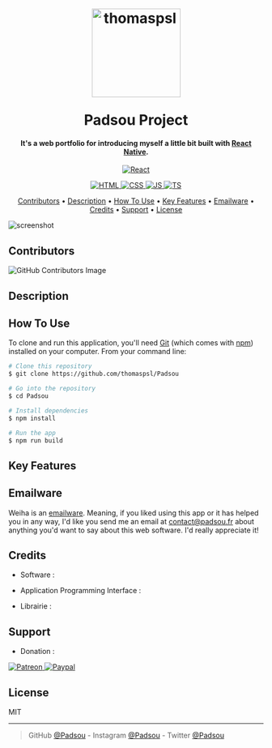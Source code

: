 <h1 align="center"><p></p><p></p>
  <a href="https://www.thomaspsl.fr"><img src="https://user-images.githubusercontent.com/84765571/216166816-aa52913c-abfd-453f-8dbf-962a5d147531.png" alt="thomaspsl" width="175"></a>
  <br><p></p>
  Padsou Project
  <br>
</h1>
<h4 align="center">It's a web portfolio for introducing myself a little bit built with <a href="https://fr.reactjs.org/" target="_blank">React Native</a>.</h4>
<p align="center">
  <a href="https://fr.reactjs.org/">
    <img src="https://img.shields.io/badge/React-18.2-5ED3F3" alt="React">
  </a>
</p>
<p align="center">
  <a href="https://html.com/">
    <img src="https://img.shields.io/badge/HTML-5.0-E34C26" alt="HTML">
  </a>
  <a href="https://developer.mozilla.org/fr/docs/Learn/CSS">
    <img src="https://img.shields.io/badge/CSS-3.0-563D7C" alt="CSS">
  </a>
  <a href="https://developer.mozilla.org/fr/docs/Learn/JavaScript">
    <img src="https://img.shields.io/badge/JS-_._-F1E05A" alt="JS">
  </a>
  <a href="https://www.typescriptlang.org/">
    <img src="https://img.shields.io/badge/TS-4.8-3178C6" alt="TS">
  </a>
</p>
<p align="center">
  <a href="#contributors">Contributors</a> •
  <a href="#description">Description</a> •
  <a href="#how-to-use">How To Use</a> •
  <a href="#key-features">Key Features</a> •
  <a href="#emailware">Emailware</a> •
  <a href="#credits">Credits</a> •
  <a href="#support">Support</a> •
  <a href="#license">License</a>
</p>



![screenshot](https://raw.githubusercontent.com/amitmerchant1990/electron-markdownify/master/app/img/markdownify.gif)



## Contributors
![GitHub Contributors Image](https://contrib.rocks/image?repo=thomaspsl/Padsou)



## Description
<!-- The project consists in the realization of a new Web site allowing the management of a small or large collection of old coins. 
The site will be simple and efficient, but above all intuitive. He will not need any training in computer science to use it. 
Users will be able to access their collection in one click. They will also be able to quickly find out how much their collection is worth and other information in real time about its gains or losses. Different roles will be set up for this web application: Free, Pro (optional), Pro+ (optional) and Administrator.  -->



## How To Use
To clone and run this application, you'll need [Git](https://git-scm.com) (which comes with [npm](http://npmjs.com)) installed on your computer. From your command line:
```bash
# Clone this repository
$ git clone https://github.com/thomaspsl/Padsou

# Go into the repository
$ cd Padsou

# Install dependencies
$ npm install

# Run the app
$ npm run build
```



## Key Features
<!-- - Here are the [specifications](https://docs.google.com/document/d/1oKFBFMdzPc6vugmCzuZRecUAnHZ71xbI/edit?rtpof=true) -->



## Emailware
Weiha is an [emailware](https://en.wiktionary.org/wiki/emailware). Meaning, if you liked using this app or it has helped you in any way, I'd like you send me an email at <contact@padsou.fr> about anything you'd want to say about this web software. I'd really appreciate it!



## Credits
- Software : 
<!-- <a href="https://getcomposer.org/">
    <img src="https://img.shields.io/badge/Composer-582900?style=for-the-badge&logo=laravel&logoColor=white" alt="Composer">
</a>
<a href="https://www.cookiebot.com/">
    <img src="https://img.shields.io/badge/CookieBot-39A8EF?style=for-the-badge&logo=Codepen&logoColor=white" alt="CookieBot">
</a>
<a href="https://fontawesome.com/">
    <img src="https://img.shields.io/badge/FontAwesome-39E09B?style=for-the-badge&logo=linktree&logoColor=white" alt="FontAwesome">
</a>
<a href="https://www.cloudflare.com/">
    <img src="https://img.shields.io/badge/Cloudflare-F38020?style=for-the-badge&logo=Cloudflare&logoColor=white" alt="Cloudflare">
</a><br> -->

- Application Programming Interface : 
<!-- <a href="https://www.exchangerate-api.com/">
    <img src="https://img.shields.io/badge/ExchangerateAPI-404D59?style=for-the-badge&logo=Databricks&logoColor=white" alt="ExchangerateAPI">
</a>
<a href="https://console.cloud.google.com/">
    <img src="https://img.shields.io/badge/GoogleAPI-4285F4?style=for-the-badge&logo=google-cloud&logoColor=white" alt="GoogleAPI">
</a><br> -->

- Librairie : 
<!-- <a href="https://datatables.net/">
    <img src="https://img.shields.io/badge/DataTableJS-403CDF?style=for-the-badge&logo=javascript&logoColor=white" alt="DataTableJS">
</a>
<a href="https://www.chartjs.org/">
    <img src="https://img.shields.io/badge/ChartJS-FE777B?style=for-the-badge&logo=javascript&logoColor=white" alt="ChartJS">
</a> -->



## Support
- Donation : 
<a href="https://www.patreon.com">
    <img src="https://img.shields.io/badge/Patreon-F96854?style=for-the-badge&logo=patreon&logoColor=white" alt="Patreon">
</a>
<a href="https://www.paypal.com">
    <img src="https://img.shields.io/badge/PayPal-00457C?style=for-the-badge&logo=paypal&logoColor=white" alt="Paypal">
</a>



## License
MIT

---

> GitHub [@Padsou](https://github.com/thomaspsl/Padsou) -
> Instagram [@Padsou](https://www.instagram.com/) - 
> Twitter [@Padsou](https://twitter.com/)
